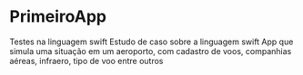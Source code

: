 # PrimeiroApp
Testes na linguagem swift
Estudo de caso sobre a linguagem swift
App que simula uma situação em um aeroporto, com cadastro de voos, companhias aéreas, infraero, tipo de voo entre outros
